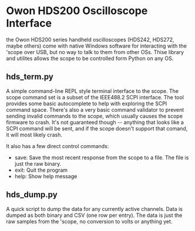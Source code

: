 # Owon HDS200 Oscilloscope Interface

the Owon HDS200 series handheld oscilloscopes (HDS242, HDS272, maybe others) come with native Windows software for interacting with the 'scope over USB, but no way to talk to them from other OSs. Thise library and utilites allows the scope to be controlled form Python on any OS.

## hds_term.py

A simple command-line REPL style terminal interface to the scope. The scope command set is a subset of the IEEE488.2 SCPI interface. The tool provides some basic autocomplete to help with exploring the SCPI command space. There's also a very basic command validator to prevent sending invalid commands to the scope, which usually causes the scope firmware to crash. It's not guaranteed though -- anything that looks like a SCPI command will be sent, and if the scope doesn't support that comand, it will most likely crash.

It also has a few direct control commands:

* save: Save the most recent response from the scope to a file. The file is just the raw binary.
* exit: Quit the program
* help: Show help message

## hds_dump.py

A quick script to dump the data for any currently active channels. Data is dumped as both binary and CSV (one row per entry). The data is just the raw samples from the 'scope, no conversion to volts or anything yet.
